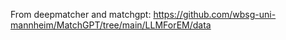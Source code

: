 From deepmatcher and matchgpt: https://github.com/wbsg-uni-mannheim/MatchGPT/tree/main/LLMForEM/data
